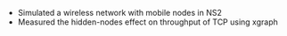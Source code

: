 * Simulated a wireless network with mobile nodes in NS2 
* Measured the hidden-nodes effect on throughput of TCP using xgraph